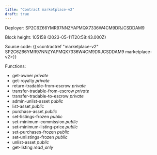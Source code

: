 ```yaml
---
title: "Contract marketplace-v2"
draft: true
---
```

Deployer: SP2C6Z66YMR97NNZYAPMQX7336W4CM9DRJCSDDAM9


 



Block height: 105158 (2023-05-11T20:58:43.000Z)

Source code: {{<contractref "marketplace-v2" SP2C6Z66YMR97NNZYAPMQX7336W4CM9DRJCSDDAM9 marketplace-v2>}}

Functions:

* get-owner _private_
* get-royalty _private_
* return-tradable-from-escrow _private_
* transfer-tradable-from-escrow _private_
* transfer-tradable-to-escrow _private_
* admin-unlist-asset _public_
* list-asset _public_
* purchase-asset _public_
* set-listings-frozen _public_
* set-minimum-commission _public_
* set-minimum-listing-price _public_
* set-purchases-frozen _public_
* set-unlistings-frozen _public_
* unlist-asset _public_
* get-listing _read_only_
